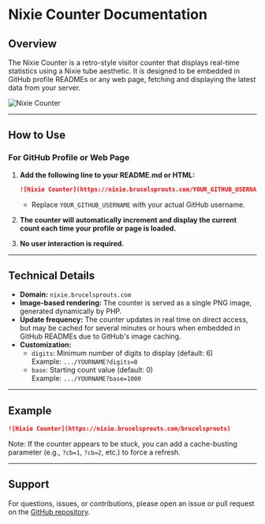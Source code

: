 # Nixie Counter Documentation

## Overview
The Nixie Counter is a retro-style visitor counter that displays real-time statistics using a Nixie tube aesthetic. It is designed to be embedded in GitHub profile READMEs or any web page, fetching and displaying the latest data from your server.

![Nixie Counter](https://nixie.brucelsprouts.com/nixiecounter)

---

## How to Use

### For GitHub Profile or Web Page

1. **Add the following line to your README.md or HTML:**
   ```markdown
   ![Nixie Counter](https://nixie.brucelsprouts.com/YOUR_GITHUB_USERNAME)
   ```
   - Replace `YOUR_GITHUB_USERNAME` with your actual GitHub username.
   
2. **The counter will automatically increment and display the current count each time your profile or page is loaded.**
3. **No user interaction is required.**

---

## Technical Details

- **Domain:** `nixie.brucelsprouts.com`
- **Image-based rendering:** The counter is served as a single PNG image, generated dynamically by PHP.
- **Update frequency:** The counter updates in real time on direct access, but may be cached for several minutes or hours when embedded in GitHub READMEs due to GitHub's image caching.
- **Customization:**  
  - `digits`: Minimum number of digits to display (default: 6)  
    Example: `.../YOURNAME?digits=8`
  - `base`: Starting count value (default: 0)  
    Example: `.../YOURNAME?base=1000`

---

## Example

```markdown
![Nixie Counter](https://nixie.brucelsprouts.com/brucelsprouts)
```

Note: If the counter appears to be stuck, you can add a cache-busting parameter (e.g., `?cb=1`, `?cb=2`, etc.) to force a refresh.

---

## Support

For questions, issues, or contributions, please open an issue or pull request on the [GitHub repository](https://github.com/brucelsprouts/nixiecreadme).
